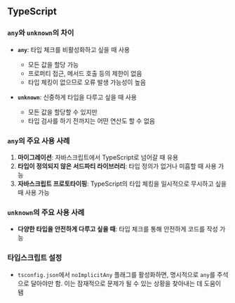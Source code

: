 ## TypeScript

### `any`와 `unknown`의 차이

- **`any`**: 타입 체크를 비활성화하고 싶을 때 사용
  - 모든 값을 할당 가능
  - 프로퍼티 접근, 메서드 호출 등의 제한이 없음
  - 타입 체킹이 없으므로 오류 발생 가능성이 높음

- **`unknown`**: 신중하게 타입을 다루고 싶을 때 사용
  - 모든 값을 할당할 수 있지만
  - 타입 검사를 하기 전까지는 어떤 연산도 할 수 없음
  
### `any`의 주요 사용 사례

1. **마이그레이션**: 자바스크립트에서 TypeScript로 넘어갈 때 유용
2. **타입이 정의되지 않은 서드파티 라이브러리**: 타입 정의가 없거나 미흡할 때 사용 가능
3. **자바스크립트 프로토타이핑**: TypeScript의 타입 체킹을 일시적으로 무시하고 싶을 때 사용 가능

### `unknown`의 주요 사용 사례

- **다양한 타입을 안전하게 다루고 싶을 때**: 타입 체크를 통해 안전하게 코드를 작성 가능

### 타입스크립트 설정

- `tsconfig.json`에서 `noImplicitAny` 플래그를 활성화하면, 명시적으로 `any`를 주석으로 달아야만 함. 이는 잠재적으로 문제가 될 수 있는 상황을 찾아내는 데 도움이 됌